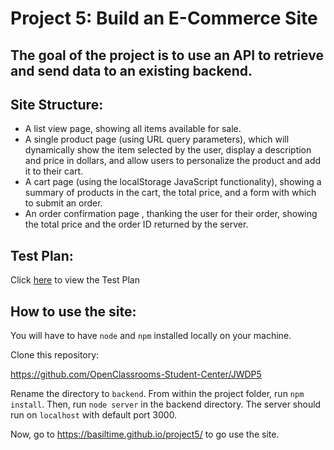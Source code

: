 Project 5: Build an E-Commerce Site
===========================

The goal of the project is to use an API to retrieve and send data to an existing backend.
------------------------------------------------------------------------------------------

Site Structure:
---------------

* A list view page, showing all items available for sale. 
* A single product page (using URL query parameters), which will dynamically show the item selected by the user, display a description and price in dollars, and allow users to personalize the product and add it to their cart. 
* A cart page (using the localStorage JavaScript functionality), showing a summary of products in the cart, the total price, and a form with which to submit an order.
* An order confirmation page , thanking the user for their order, showing the total price and the order ID returned by the server. 

Test Plan:
----------
Click [here](https://docs.google.com/document/d/19DZtJHJH2nqFjnFES78r33d8LOyGKoYEXOfRu9EoTD0/edit?usp=sharing) to view the Test Plan


How to use the site:
--------------------

You will have to have `node` and `npm` installed locally on your machine.

Clone this repository:

https://github.com/OpenClassrooms-Student-Center/JWDP5

Rename the directory to `backend`. From within the project folder, run `npm install`. Then, run `node server` in the backend directory. The server should run on `localhost` with default port 3000. 

Now, go to https://basiltime.github.io/project5/ to go use the site.

